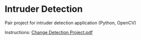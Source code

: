 # Intruder Detection
Pair project for intruder detection application (Python, OpenCV)

Instructions:
[Change Detection Project.pdf](https://github.com/simosjogren/intruderdetection/files/13237375/Change.Detection.Project.pdf)
